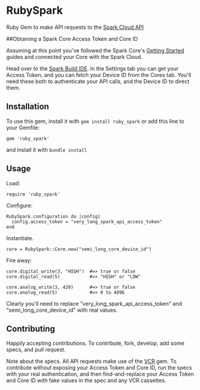 # RubySpark

Ruby Gem to make API requests to the [Spark Cloud API](http://docs.spark.io/#/api)

##Obtaining a Spark Core Access Token and Core ID

Assuming at this point you've followed the Spark Core's [Getting Started](http://docs.spark.io/#/start) guides and connected your Core with the Spark Cloud.

Head over to the [Spark Build IDE](https://www.spark.io/build). In the Settings tab you can get your Access Token, and you can fetch your Device ID from the Cores tab. You'll need these both to authenticate your API calls, and the Device ID to direct them.

## Installation

To use this gem, install it with `gem install ruby_spark` or add this line to your Gemfile:

    gem 'ruby_spark'

and install it with `bundle install`

## Usage

Load:

    require 'ruby_spark'

Configure:

    RubySpark.configuration do |config|
      config.access_token = "very_long_spark_api_access_token"
    end

Instantiate.

    core = RubySpark::Core.new("semi_long_core_device_id")

Fire away:

    core.digital_write(3, "HIGH")  #=> true or false
    core.digital_read(5)           #=> "HIGH" or "LOW"

    core.analog_write(3, 420)      #=> true or false
    core.analog_read(5)            #=> 0 to 4096


Clearly you'll need to replace "very_long_spark_api_access_token" and "semi_long_core_device_id" with real values.

## Contributing

Happily accepting contributions. To contribute, fork, develop, add some specs, and pull request.

Note about the specs. All API requests make use of the [VCR](https://github.com/vcr/vcr) gem. To contribute without exposing your Access Token and Core ID, run the specs with your real authentication, and then find-and-replace your Access Token and Core ID with fake values in the spec and any VCR cassettes.
